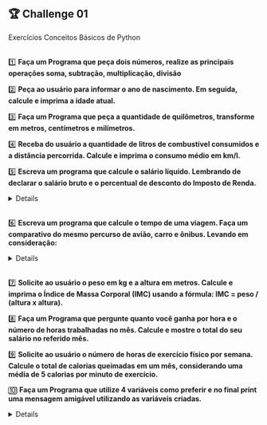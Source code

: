 ## 🏆 Challenge 01

  <summary>Exercícios Conceitos Básicos de Python</summary> <br>
  
  1️⃣ **Faça um Programa que peça dois números, realize as principais operações soma, subtração, multiplicação, divisão**

  2️⃣ **Peça ao usuário para informar o ano de nascimento. Em seguida, calcule e imprima a idade atual.**

  3️⃣ **Faça um Programa que peça a quantidade de quilômetros, transforme em metros, centímetros e milímetros.**

  4️⃣ **Receba do usuário a quantidade de litros de combustível consumidos e a distância percorrida. Calcule e imprima o consumo médio em km/l.**

  5️⃣ **Escreva um programa que calcule o salário líquido. Lembrando de declarar o salário bruto e o percentual de desconto do Imposto de Renda.**
  <details>

  - Renda até R$ 1.903,98: isento de imposto de renda;
  - Renda entre R$ 1.903,99 e R$ 2.826,65: alíquota de 7,5%;
  - Renda entre R$ 2.826,66 e R$ 3.751,05: alíquota de 15%;
  - Renda entre R$ 3.751,06 e R$ 4.664,68: alíquota de 22,5%;
  - Renda acima de R$ 4.664,68: alíquota máxima de 27,5%.

  </details><br>

  6️⃣ **Escreva um programa que calcule o tempo de uma viagem. Faça um comparativo do mesmo percurso de avião, carro e ônibus. Levando em consideração:**
  <details>

  - avião = 600 km/h
  - carro = 100 km/h
  - ônibus = 80 km/h

  </details><br>

  7️⃣ **Solicite ao usuário o peso em kg e a altura em metros. Calcule e imprima o Índice de Massa Corporal (IMC) usando a fórmula: IMC = peso / (altura x altura).**

  8️⃣ **Faça um Programa que pergunte quanto você ganha por hora e o número de horas trabalhadas no mês. Calcule e mostre o total do seu salário no referido mês.**

  9️⃣ **Solicite ao usuário o número de horas de exercício físico por semana. Calcule o total de calorias queimadas em um mês, considerando uma média de 5 calorias por minuto de exercício.**

🔟 **Faça um Programa que utilize 4 variáveis como preferir e no final print uma mensagem amigável utilizando as variáveis criadas.**
<details>

  - Exemplos de variáveis: nome, idade, lugar, profissão.
  - Exemplo de retorno: Olá Maria, prazer te conhecer. Sou de São Paulo também e estou migrando de área.

  </details><br>
